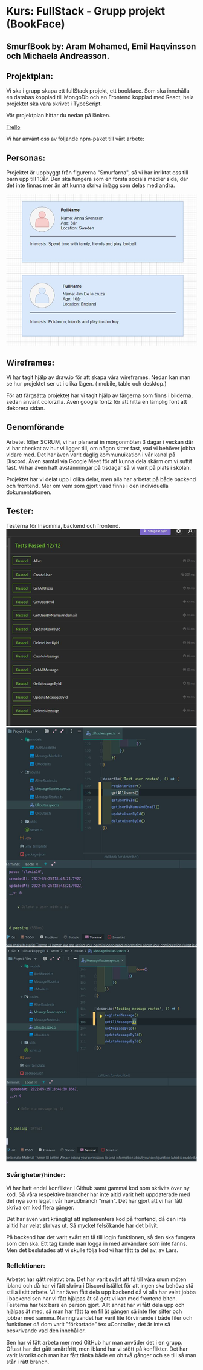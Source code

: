 # Kurs: FullStack - Grupp projekt (BookFace)

## SmurfBook by: Aram Mohamed, Emil Haqvinsson och Michaela Andreasson.

## Projektplan:

Vi ska i grupp skapa ett fullStack projekt, ett bookface. Som ska innehålla en databas kopplad till MongoDb och en
Frontend kopplad med React, hela projektet ska vara skrivet i TypeScript.

Vår projektplan hittar du nedan på länken.

[Trello]()

Vi har använt oss av följande npm-paket till vårt arbete:

## Personas:
Projektet är uppbyggt från figurerna "Smurfarna", så vi har inriktat oss till barn upp till 10år. Den ska fungera som en
första sociala medier sida, där det inte finnas mer än att kunna skriva inlägg som delas med andra.

![](imageDoc/personas.JPG)
## Wireframes:

Vi har tagit hjälp av draw.io för att skapa våra wireframes. Nedan kan man se hur projektet ser ut i olika lägen. (
mobile, table och desktop.)

För att färgsätta projektet har vi tagit hjälp av färgerna som finns i bilderna, sedan använt colorzilla. Även google
fontz för att hitta en lämplig font att dekorera sidan.

## Genomförande

Arbetet följer SCRUM, vi har planerat in morgonmöten 3 dagar i veckan där vi har checkat av hur vi ligger till, om någon
sitter fast, vad vi behöver jobba vidare med. Det har även varit daglig kommunuikation i vår kanal på Discord. Även
samtal via Google Meet för att kunna dela skärm om vi suttit fast. Vi har även haft avstämningar på tisdagar så vi varit
på plats i skolan.

Projektet har vi delat upp i olika delar, men alla har arbetat på både backend och frontend. Mer om vem som gjort vaad
finns i den individuella dokumentationen.

## Tester:

Testerna för Insomnia, backend och frontend.
![](imageDoc/userTestInsomnia.JPG)
![](imageDoc/testBackendUser.JPG)
![](imageDoc/testBackendMessage.JPG)

### Svårigheter/hinder:

Vi har haft endel konflikter i Github samt gammal kod som skrivits över ny kod. Så våra respektive brancher har inte
altid varit helt uppdaterade med det nya som legat i vår huvudbranch "main". Det har gjort att vi har fått skriva om kod
flera gånger.

Det har även vart krångligt att inplementera kod på frontend, då den inte alltid har velat skrivas ut. Så mycket
felsökande har det blivit.

På backend har det varit svårt att få till login funktionen, så den ska fungera som den ska. Ett tag kunde man logga in
med användare som inte fanns. Men det beslutades att vi skulle följa kod vi har fått ta del av, av Lars.

### Reflektioner:

Arbetet har gått relativt bra. Det har varit svårt att få till våra srum möten ibland och då har vi fått skriva i
Discord istället för att ingen ska behöva stå stilla i sitt arbete. Vi har även fått dela upp backend då vi alla har
velat jobba i backend sen har vi fått hjälpas åt så gott vi kan med frontend biten. Testerna har tex bara en person
gjort. Allt annat har vi fått dela upp och hjälpas åt med, så man har fått ta en fil åt gången så inte fler sitter och
jobbar med samma. Namngivandet har varit lite förvirrande i både filer och funktioner då dom varit "förkortade" tex
uController, det är inte så beskrivande vad den innehåller.

Sen har vi fått arbeta mer med GitHub hur man anväder det i en grupp. Oftast har det gått smärtfritt, men ibland har vi
stött på konflikter. Det har varit lärorikt och man har fått tänka både en oh två gånger och se till så man står i rätt
branch.